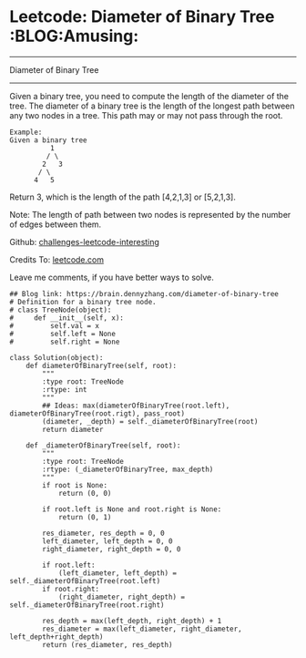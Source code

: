 # Leetcode: Diameter of Binary Tree     :BLOG:Amusing:


---

Diameter of Binary Tree  

---

Given a binary tree, you need to compute the length of the diameter of the tree. The diameter of a binary tree is the length of the longest path between any two nodes in a tree. This path may or may not pass through the root.  

    Example:
    Given a binary tree 
              1
             / \
            2   3
           / \     
          4   5

Return 3, which is the length of the path [4,2,1,3] or [5,2,1,3].  

Note: The length of path between two nodes is represented by the number of edges between them.  

Github: [challenges-leetcode-interesting](https://github.com/DennyZhang/challenges-leetcode-interesting/tree/master/diameter-of-binary-tree)  

Credits To: [leetcode.com](https://leetcode.com/problems/diameter-of-binary-tree/description/)  

Leave me comments, if you have better ways to solve.  

    ## Blog link: https://brain.dennyzhang.com/diameter-of-binary-tree
    # Definition for a binary tree node.
    # class TreeNode(object):
    #     def __init__(self, x):
    #         self.val = x
    #         self.left = None
    #         self.right = None
    
    class Solution(object):
        def diameterOfBinaryTree(self, root):
            """
            :type root: TreeNode
            :rtype: int
            """
            ## Ideas: max(diameterOfBinaryTree(root.left), diameterOfBinaryTree(root.rigt), pass_root)
            (diameter, _depth) = self._diameterOfBinaryTree(root)
            return diameter
    
        def _diameterOfBinaryTree(self, root):
            """
            :type root: TreeNode
            :rtype: (_diameterOfBinaryTree, max_depth)
            """
            if root is None:
                return (0, 0)
    
            if root.left is None and root.right is None:
                return (0, 1)
    
            res_diameter, res_depth = 0, 0
            left_diameter, left_depth = 0, 0
            right_diameter, right_depth = 0, 0
    
            if root.left:
                (left_diameter, left_depth) = self._diameterOfBinaryTree(root.left)
            if root.right:
                (right_diameter, right_depth) = self._diameterOfBinaryTree(root.right)
    
            res_depth = max(left_depth, right_depth) + 1
            res_diameter = max(left_diameter, right_diameter, left_depth+right_depth)
            return (res_diameter, res_depth)